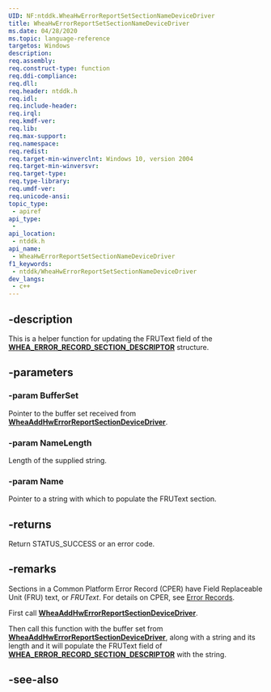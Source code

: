 ```yaml
---
UID: NF:ntddk.WheaHwErrorReportSetSectionNameDeviceDriver
title: WheaHwErrorReportSetSectionNameDeviceDriver
ms.date: 04/28/2020
ms.topic: language-reference
targetos: Windows
description: 
req.assembly: 
req.construct-type: function
req.ddi-compliance: 
req.dll: 
req.header: ntddk.h
req.idl: 
req.include-header: 
req.irql: 
req.kmdf-ver: 
req.lib: 
req.max-support: 
req.namespace: 
req.redist: 
req.target-min-winverclnt: Windows 10, version 2004
req.target-min-winversvr: 
req.target-type: 
req.type-library: 
req.umdf-ver: 
req.unicode-ansi: 
topic_type:
 - apiref
api_type:
 - 
api_location:
 - ntddk.h
api_name:
 - WheaHwErrorReportSetSectionNameDeviceDriver
f1_keywords:
 - ntddk/WheaHwErrorReportSetSectionNameDeviceDriver
dev_langs:
 - c++
---
```


## -description

This is a helper function for updating the FRUText field of the [**WHEA_ERROR_RECORD_SECTION_DESCRIPTOR**](https://docs.microsoft.com/windows-hardware/drivers/ddi/ntddk/ns-ntddk-_whea_error_record_section_descriptor) structure.

## -parameters

### -param BufferSet

Pointer to the buffer set received from [**WheaAddHwErrorReportSectionDeviceDriver**](nf-ntddk-wheaaddhwerrorreportsectiondevicedriver.md).

### -param NameLength

Length of the supplied string.

### -param Name

Pointer to a string with which to populate the FRUText section.

## -returns

Return STATUS_SUCCESS or an error code.

## -remarks

Sections in a Common Platform Error Record (CPER) have Field Replaceable Unit (FRU) text, or *FRUText*. For details on CPER, see [Error Records](/windows-hardware/drivers/whea/error-records).

First call [**WheaAddHwErrorReportSectionDeviceDriver**](nf-ntddk-wheaaddhwerrorreportsectiondevicedriver.md).

Then call this function with the buffer set from [**WheaAddHwErrorReportSectionDeviceDriver**](nf-ntddk-wheaaddhwerrorreportsectiondevicedriver.md), along with a string and its length and it will populate the FRUText field of [**WHEA_ERROR_RECORD_SECTION_DESCRIPTOR**](https://docs.microsoft.com/windows-hardware/drivers/ddi/ntddk/ns-ntddk-_whea_error_record_section_descriptor) with the string.


## -see-also

